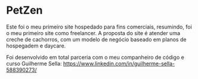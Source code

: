 # PetZen
Este foi o meu primeiro site hospedado para fins comerciais, resumindo, foi o meu primeiro site como freelancer. A proposta do site é atender uma creche de cachorros, com um modelo de negócio baseado em planos de hospegadem e daycare.

Foi desenvolvido em total parceria com o meu companheiro de código e curso Guilherme Sella: https://www.linkedin.com/in/guilherme-sella-588390273/

